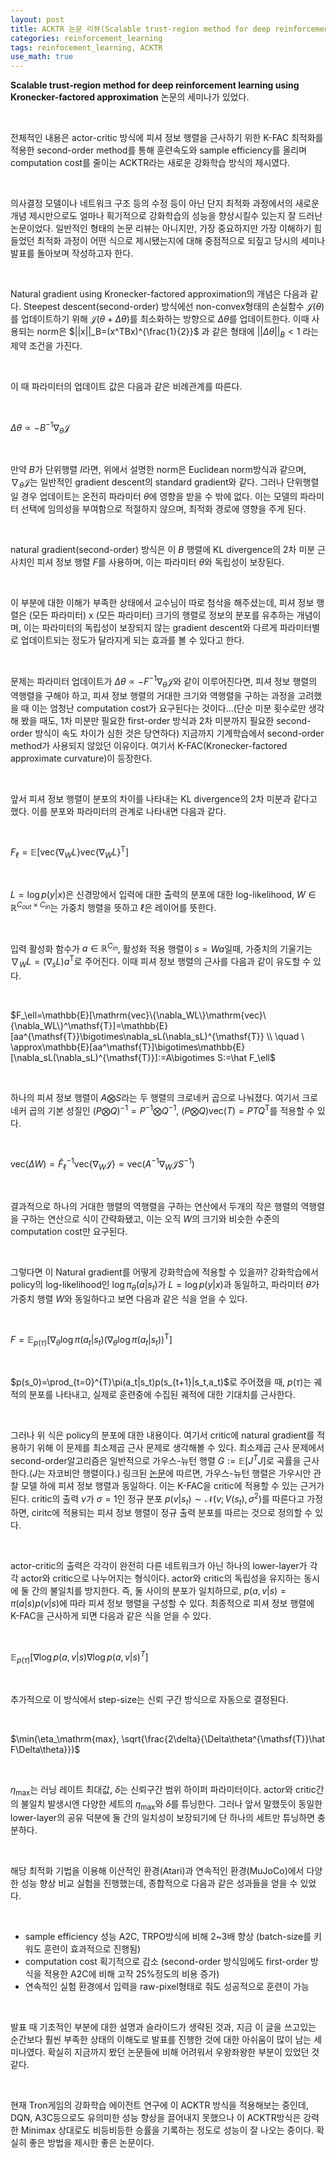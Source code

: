 ```yaml
---
layout: post
title: ACKTR 논문 리뷰(Scalable trust-region method for deep reinforcement learning using Kronecker-factored approximation)
categories: reinforcement_learning
tags: reinfocement_learning, ACKTR
use_math: true
---
```


**Scalable trust-region method for deep reinforcement learning using Kronecker-factored approximation** 논문의 세미나가 있었다. 

<br/>

전체적인 내용은 actor-critic 방식에 피셔 정보 행렬을 근사하기 위한 K-FAC 최적화를 적용한 second-order method를 통해 훈련속도와 sample efficiency를 올리며 computation cost를 줄이는 ACKTR라는 새로운 강화학습 방식의 제시였다.

<br/>

의사결정 모델이나 네트워크 구조 등의 수정 등이 아닌 단지 최적화 과정에서의 새로운 개념 제시만으로도 얼마나 획기적으로 강화학습의 성능을 향상시킬수 있는지 잘 드러난 논문이었다. 일반적인 형태의 논문 리뷰는 아니지만, 가장 중요하지만 가장 이해하기 힘들었던 최적화 과정이 어떤 식으로 제시됐는지에 대해 중점적으로 되짚고 당시의 세미나 발표를 돌아보며 작성하고자 한다.

<br/>

Natural gradient using Kronecker-factored approximation의 개념은 다음과 같다. Steepest descent(second-order) 방식에선 non-convex형태의 손실함수 $\mathcal{J}(\theta)$를 업데이트하기 위해 $\mathcal{J}(\theta+\Delta \theta)$를 최소화하는 방향으로 $\Delta \theta$를 업데이트한다. 이때 사용되는 norm은 $||x||_B=(x^TBx)^{\frac{1}{2}}$ 과 같은 형태에 $||\Delta\theta||_B < 1$ 라는 제약 조건을 가진다.

<br/>

이 때 파라미터의 업데이트 값은 다음과 같은 비례관계를 따른다.

<br/>

$\Delta\theta\propto -B^{-1}\nabla_\theta\mathcal{J}$

<br/>

만약 $B$가 단위행렬 $I$라면, 위에서 설명한 norm은 Euclidean norm방식과 같으며, $\nabla_\theta\mathcal{J}$는 일반적인 gradient descent의 standard gradient와 같다. 그러나 단위행렬일 경우 업데이트는 온전히 파라미터 $\theta$에 영향을 받을 수 밖에 없다. 이는 모델의 파라미터 선택에 임의성을 부여함으로 적절하지 않으며, 최적화 경로에 영향을 주게 된다.

<br/>

natural gradient(second-order) 방식은 이 $B$ 행렬에 KL divergence의 2차 미분 근사치인 피셔 정보 행렬 $F$를 사용하며, 이는 파라미터 $\theta$와 독립성이 보장된다.

<br/>

이 부분에 대한 이해가 부족한 상태에서 교수님이 따로 첨삭을 해주셨는데, 피셔 정보 행렬은 (모든 파라미터) x (모든 파라미터) 크기의 행렬로 정보의 분포를 유추하는 개념이며, 이는 파라미터의 독립성이 보장되지 않는 gradient descent와 다르게 파라미터별로 업데이트되는 정도가 달라지게 되는 효과를 볼 수 있다고 한다.

<br/>

문제는 파라미터 업데이트가 $\Delta\theta\propto -F^{-1}\nabla_\theta\mathcal{J}$와 같이 이루어진다면, 피셔 정보 행렬의 역행렬을 구해야 하고, 피셔 정보 행렬의 거대한 크기와 역행렬을 구하는 과정을 고려했을 때 이는 엄청난 computation cost가 요구된다는 것이다...(단순 미분 횟수로만 생각해 봤을 때도, 1차 미분만 필요한 first-order 방식과 2차 미분까지 필요한 second-order 방식이 속도 차이가 심한 것은 당연하다) 지금까지 기계학습에서 second-order method가 사용되지 않았던 이유이다. 여기서 K-FAC(Kronecker-factored approximate curvature)이 등장한다.

<br/>

앞서 피셔 정보 행렬이 분포의 차이를 나타내는 KL divergence의 2차 미분과 같다고 했다. 이를 분포와 파라미터의 관계로 나타내면 다음과 같다.

<br/>

$F_\ell=\mathbb{E}[\mathrm{vec}\{\nabla_WL\}\mathrm{vec}\{\nabla_WL\}^\mathsf{T}]$

<br/>

$L=\log p(y|x)$은 신경망에서 입력에 대한 출력의 분포에 대한 log-likelihood, $W \in \mathbb{R}^{C_{out} \times C_{in}}$는 가중치 행렬을 뜻하고 $\ell$은 레이어를 뜻한다.

<br/>

입력 활성화 함수가 $a \in \mathbb{R}^{C_{in}}$, 활성화 적용 행렬이 $s=Wa$일때, 가중치의 기울기는 $\nabla_WL = (\nabla_sL)a^\mathsf{T}$로 주어진다. 이때 피셔 정보 행렬의 근사를 다음과 같이 유도할 수 있다.

<br/>

$F_\ell=\mathbb{E}[\mathrm{vec}\{\nabla_WL\}\mathrm{vec}\{\nabla_WL\}^\mathsf{T}]=\mathbb{E}[aa^{\mathsf{T}}\bigotimes\nabla_sL(\nabla_sL)^{\mathsf{T}} \\ \quad \ \approx\mathbb{E}[aa^\mathsf{T}]\bigotimes\mathbb{E}[\nabla_sL(\nabla_sL)^{\mathsf{T}}]:=A\bigotimes S:=\hat F_\ell$

<br/>

하나의 피셔 정보 행렬이 $A\bigotimes S$라는 두 행렬의 크로네커 곱으로 나눠졌다. 여기서 크로네커 곱의 기본 성질인 $(P\bigotimes Q)^{-1}=P^{-1}\bigotimes Q^{-1}$, $(P \bigotimes Q)\mathrm{vec}(T)=PTQ^{\mathsf{T}}$를 적용할 수 있다.

<br/>

$\mathrm{vec}(\Delta W) = \hat F_\ell^{-1}\mathrm{vec}\{\nabla_W\mathcal{J}\} = \mathrm{vec}(A^{-1}\nabla_W\mathcal{J}S^{-1})$

<br/>

결과적으로 하나의 거대한 행렬의 역행렬을 구하는 연산에서 두개의 작은 행렬의 역행렬을 구하는 연산으로 식이 간략화됐고, 이는 오직 $W$의 크기와 비슷한 수준의 computation cost만 요구된다.

<br/>

그렇다면 이 Natural gradient를 어떻게 강화학습에 적용할 수 있을까? 강화학습에서 policy의 log-likelihood인 $\log{\pi}_\theta (a| s_t)$가 $L=\log p(y|x)$과 동일하고, 파라미터 $\theta$가 가중치 행렬 $W$와 동일하다고 보면 다음과 같은 식을 얻을 수 있다.

<br/>

$F=\mathbb{E}_{p(\tau)}[\nabla_\theta\log\pi (a_t|s_t)(\nabla_\theta\log\pi (a_t|s_t))^{\mathsf{T}}]$

<br/>

$p(s_0)=\prod_{t=0}^{T}\pi(a_t|s_t)p(s_{t+1}|s_t,a_t)$로 주어졌을 때, $p(\tau)$는 궤적의 분포를 나타내고, 실제로 훈련중에 수집된 궤적에 대한 기대치를 근사한다.

<br/>

그러나 위 식은 policy의 분포에 대한 내용이다. 여기서 critic에 natural gradient를 적용하기 위해 이 문제를 최소제곱 근사 문제로 생각해볼 수 있다. 최소제곱 근사 문제에서 second-order알고리즘은 일반적으로 가우스-뉴턴 행렬 $G:=\mathbb{E}[J^TJ]$로 곡률을 근사한다.($J$는 자코비안 행렬이다.) 링크된 [논문](https://arxiv.org/abs/1412.1193)에 따르면, 가우스-뉴턴 행렬은 가우시안 관찰 모델 하에 피셔 정보 행렬과 동일하다. 이는 K-FAC을 critic에 적용할 수 있는 근거가 된다. critic의 출력 $v$가 $\sigma = 1$인 정규 분포 $p(v|s_t)\sim \mathcal{N}(v;V(s_t),\sigma^2)$를 따른다고 가정하면, ciritc에 적용되는 피셔 정보 행렬이 정규 출력 분포를 따르는 것으로 정의할 수 있다.

<br/>

actor-critic의 출력은 각각이 완전히 다른 네트워크가 아닌 하나의 lower-layer가 각각 actor와 critic으로 나누어지는 형식이다. actor와 critic의 독립성을 유지하는 동시에 둘 간의 불일치를 방지한다. 즉, 둘 사이의 분포가 일치하므로, $p(a, v|s)=\pi(a|s)p(v|s)$에 따라 피셔 정보 행렬을 구성할 수 있다. 최종적으로 피셔 정보 행렬에 K-FAC을 근사하게 되면 다음과 같은 식을 얻을 수 있다.

<br/>

$\mathbb{E}_{p(\tau)}[\nabla \log p(a, v|s)\nabla\log p(a, v|s)^T]$

<br/>

추가적으로 이 방식에서 step-size는 신뢰 구간 방식으로 자동으로 결정된다.

<br/>

$\min(\eta_\mathrm{max}, \sqrt{\frac{2\delta}{\Delta\theta^{\mathsf{T}}\hat F\Delta\theta}})$

<br/>

$\eta_\mathrm{max}$는 러닝 레이트 최대값, $\delta$는 신뢰구간  범위 하이퍼 파라미터이다. actor와 critic간의 불일치 발생시엔 다양한 세트의 $\eta_\mathrm{max}$와 $\delta$를 튜닝한다. 그러나 앞서 말했듯이 동일한 lower-layer의 공유 덕분에 둘 간의 일치성이 보장되기에 단 하나의 세트만 튜닝하면 충분하다.

<br/>

해당 최적화 기법을 이용해 이산적인 환경(Atari)과 연속적인 환경(MuJoCo)에서 다양한 성능 향상 비교 실험을 진행했는데, 종합적으로 다음과 같은 성과들을 얻을 수 있었다.

<br/>

- sample efficiency 성능 A2C, TRPO방식에 비해 2~3배 향상 (batch-size를 키워도 훈련이 효과적으로 진행됨)
- computation cost 획기적으로 감소 (second-order 방식임에도 first-order 방식을 적용한 A2C에 비해 고작 25%정도의 비용 증가)
- 연속적인 실험 환경에서 입력을 raw-pixel형태로 줘도 성공적으로 훈련이 가능

<br/>

발표 때 기초적인 부분에 대한 설명과 슬라이드가 생략된 것과, 지금 이 글을 쓰고있는 순간보다 훨씬 부족한 상태의 이해도로 발표를 진행한 것에 대한 아쉬움이 많이 남는 세미나였다. 확실히 지금까지 봤던 논문들에 비해 어려워서 우왕좌왕한 부분이 있었던 것 같다.

<br/>

현재 Tron게임의 강화학습 에이전트 연구에 이 ACKTR 방식을 적용해보는 중인데, DQN, A3C등으로도 유의미한 성능 향상을 끌어내지 못했으나 이 ACKTR방식은 강력한 Minimax 상대로도 비등비등한 승률을 기록하는 정도로 성능이 잘 나오는 중이다. 확실히 좋은 방법을 제시한 좋은 논문이다.
